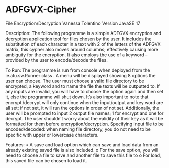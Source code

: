 # ADFGVX-Cipher
File Encryption/Decryption
Vanessa Tolentino
Version JavaSE 17

Description:
The following programme is a simple ADFGVX encryption and decryption application tool for files chosen by the user. It includes the substitution of each character in a text with 2 of the letters of the ADFGVX matrix, this cypher also moves around columns; effectively causing more ambiguity for the encryption. It also employs the use of a keyword – provided by the user to encode/decode the files.

To Run:
The programme is run from console when deployed from the ie.atu.sw.Runner class . A menu will be displayed showing 8 options the user can choose. The user must choose a valid file directory to be encrypted, a keyword and to name the file the texts will be outputted to. If any inputs are invalid, you will have to choose the option again and then set it, else the programme will shut down. It’s also important to note that encrypt /decrypt will only continue when the input/output and key word are all set; if not set, it will run the options in order of not set. Additionally, the user will be prompted to input 2 output file names; 1 for encrypt and one for decrypt. The user shouldn’t worry about the validity of their key as it will be formatted for them before encryption/decryption. Specifying input file to be encoded/decoded: when naming file directory, you do not need to be specific with upper or lowercase characters. 

Features:
•	A save and load option which can save and load data from an already existing saved file is also included.
o	For the save option, you will need to choose a file to save and another file to save this file to
o	For load, this saved file can be chosen to load it.
